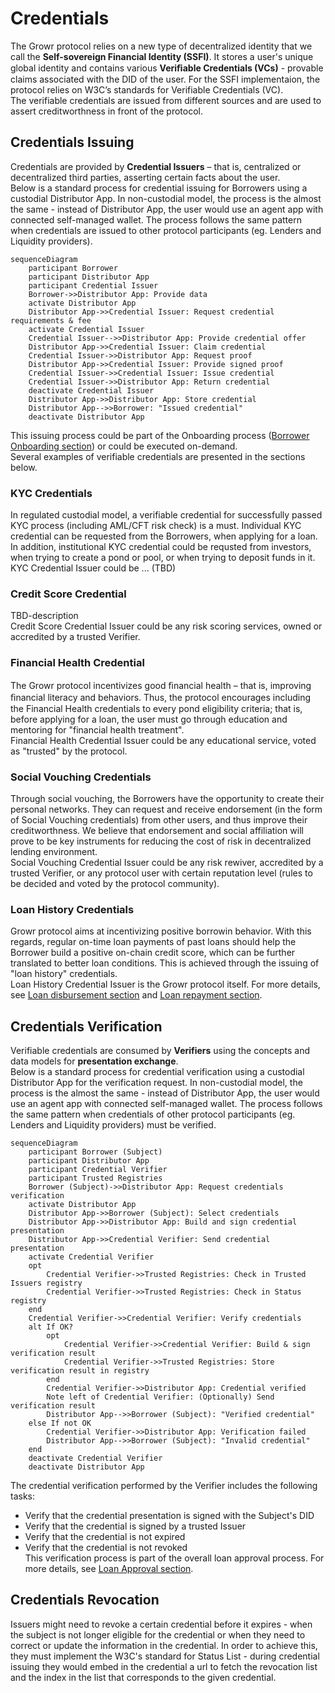 # Credentials
The Growr protocol relies on a new type of decentralized identity that we call the **Self-sovereign Financial Identity (SSFI)**. It stores a user's unique global identity and contains various **Veriﬁable Credentials (VCs)** - provable claims associated with the DID of the user. For the SSFI implementaion, the protocol relies on W3C’s standards for Verifiable Credentials (VC).  
The verifiable credentials are issued from different sources and are used to assert creditworthness in front of the protocol.  
## Credentials Issuing
Credentials are provided by **Credential Issuers** – that is, centralized or decentralized third parties, asserting certain facts about the user.  
Below is a standard process for credential issuing for Borrowers using a custodial Distributor App. In non-custodial model, the process is the almost the same - instead of Distributor App, the user would use an agent app with connected self-managed wallet. The process follows the same pattern when credentials are issued to other protocol participants (eg. Lenders and Liquidity providers).
```mermaid
sequenceDiagram
    participant Borrower
    participant Distributor App
    participant Credential Issuer
    Borrower->>Distributor App: Provide data
    activate Distributor App
    Distributor App->>Credential Issuer: Request credential requirements & fee
    activate Credential Issuer
    Credential Issuer-->>Distributor App: Provide credential offer
    Distributor App->>Credential Issuer: Claim credential
    Credential Issuer->>Distributor App: Request proof
    Distributor App->>Credential Issuer: Provide signed proof
    Credential Issuer->>Credential Issuer: Issue credential
    Credential Issuer->>Distributor App: Return credential
    deactivate Credential Issuer
    Distributor App->>Distributor App: Store credential
    Distributor App-->>Borrower: "Issued credential"
    deactivate Distributor App
```
This issuing process could be part of the Onboarding process ([Borrower Onboarding section](./B-Borrower-Onboarding.md)) or could be executed on-demand.  
Several examples of verifiable credentials are presented in the sections below.
### KYC Credentials
In regulated custodial model, a verifiable credential for successfully passed KYC process (including AML/CFT risk check) is a must. Individual KYC credential can be requested from the Borrowers, when applying for a loan. In addition, institutional KYC credential could be requsted from investors, when trying to create a pond or pool, or when trying to deposit funds in it.  
KYC Credential Issuer could be ... (TBD) 
### Credit Score Credential
TBD-description  
Credit Score Credential Issuer could be any risk scoring services, owned or accredited by a trusted Verifier.
### Financial Health Credential
The Growr protocol incentivizes good ﬁnancial health – that is, improving ﬁnancial literacy and behaviors. Thus, the protocol encourages including the Financial Health credentials to every pond eligibility criteria; that is, before applying for a loan, the user must go through education and mentoring for "financial health treatment".  
Financial Health Credential Issuer could be any educational service, voted as "trusted" by the protocol.
### Social Vouching Credentials
Through social vouching, the Borrowers have the opportunity to create their personal networks. They can request and receive endorsement (in the form of Social Vouching credentials) from other users, and thus improve their creditworthness. We believe that endorsement and social affiliation will prove to be key instruments for reducing the cost of risk in decentralized lending environment.  
Social Vouching Credential Issuer could be any risk rewiver, accredited by a trusted Verifier, or any protocol user with certain reputation level (rules to be decided and voted by the protocol community).
### Loan History Credentials
Growr protocol aims at incentivizing positive borrowin behavior. With this regards, regular on-time loan payments of past loans should help the Borrower build a positive on-chain credit score, which can be further translated to better loan conditions. This is achieved through the issuing of "loan history" credentials.  
Loan History Credential Issuer is the Growr protocol itself. For more details, see [Loan disbursement section](./D-Loan-Payment-1-Disbursement.md) and [Loan repayment section](./D-Loan-Payment-2-Repayment.md).
## Credentials Verification
Verifiable credentials are consumed by **Verifiers** using the concepts and data models for **presentation exchange**.   
Below is a standard process for credential verification using a custodial Distributor App for the verification request. In non-custodial model, the process is the almost the same - instead of Distributor App, the user would use an agent app with connected self-managed wallet. The process follows the same pattern when credentials of other protocol participants (eg. Lenders and Liquidity providers) must be verified.  
```mermaid
sequenceDiagram
    participant Borrower (Subject)
    participant Distributor App
    participant Credential Verifier
    participant Trusted Registries
    Borrower (Subject)->>Distributor App: Request credentials verification
    activate Distributor App
    Distributor App->>Borrower (Subject): Select credentials
    Distributor App->>Distributor App: Build and sign credential presentation
    Distributor App->>Credential Verifier: Send credential presentation
    activate Credential Verifier
    opt
        Credential Verifier->>Trusted Registries: Check in Trusted Issuers registry
        Credential Verifier->>Trusted Registries: Check in Status registry
    end
    Credential Verifier->>Credential Verifier: Verify credentials
    alt If OK?
        opt
            Credential Verifier->>Credential Verifier: Build & sign verification result
            Credential Verifier->>Trusted Registries: Store verification result in registry
        end
        Credential Verifier->>Distributor App: Credential verified
        Note left of Credential Verifier: (Optionally) Send verification result
        Distributor App-->>Borrower (Subject): "Verified credential"
    else If not OK
        Credential Verifier->>Distributor App: Verification failed
        Distributor App-->>Borrower (Subject): "Invalid credential"
    end
    deactivate Credential Verifier
    deactivate Distributor App
```
The credential verification performed by the Verifier includes the following tasks:  
- Verify that the credential presentation is signed with the Subject's DID
- Verify that the credential is signed by a trusted Issuer
- Verify that the credential is not expired
- Verify that the credential is not revoked  
This verification process is part of the overall loan approval process. For more details, see [Loan Approval section](./C-Risk-Mgmt-3-Loan-Approval.md).
## Credentials Revocation
Issuers might need to revoke a certain credential before it expires - when the subject is not longer eligible for the credential or when they need to correct or update the information in the credential. In order to achieve this, they must implement the W3C's standard for Status List - during credential issuing they would embed in the credential a url to fetch the revocation list and the index in the list that corresponds to the given credential.
